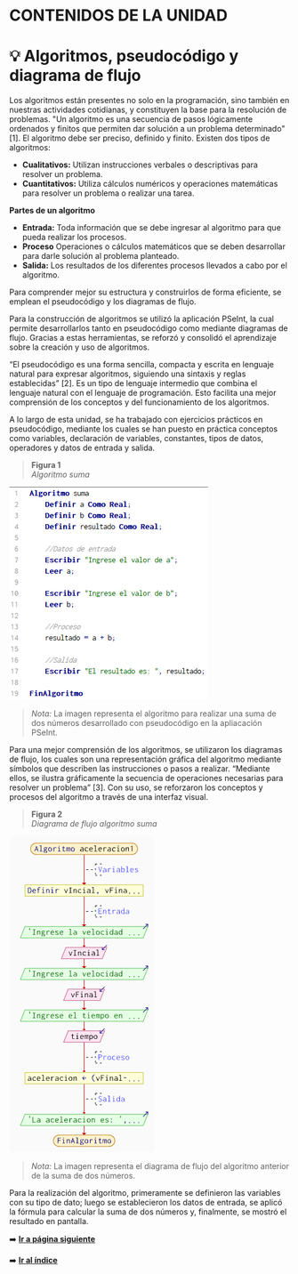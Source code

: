 # CONTENIDOS DE LA UNIDAD
# 💡 Algoritmos, pseudocódigo y diagrama de flujo 
Los algoritmos están presentes no solo en la programación, sino también en nuestras actividades cotidianas, y constituyen la base para la
resolución de problemas. "Un algoritmo es una secuencia de pasos lógicamente ordenados y finitos que permiten dar solución a un problema 
determinado" [1]. El algoritmo debe ser preciso, definido y finito. Existen dos tipos de algoritmos:

* **Cualitativos:**  Utilizan instrucciones verbales o descriptivas para resolver un problema. 
* **Cuantitativos:**  Utiliza cálculos numéricos y operaciones matemáticas para resolver un problema o realizar una tarea.

**Partes de un algoritmo**
* **Entrada:**  Toda información que se debe ingresar al algoritmo para que pueda realizar los procesos. 
* **Proceso**  Operaciones o cálculos matemáticos que se deben desarrollar para darle solución al problema planteado.
* **Salida:**  Los resultados de los diferentes procesos llevados a cabo por el algoritmo.

Para comprender mejor su estructura y construirlos de forma eficiente, se emplean el pseudocódigo y los diagramas de flujo. <br>

Para la construcción de algoritmos se utilizó la aplicación PSeInt, la cual permite desarrollarlos tanto en pseudocódigo como mediante diagramas de flujo.
Gracias a estas herramientas, se reforzó y consolidó el aprendizaje sobre la creación y uso de algoritmos. <br>

“El pseudocódigo es una forma sencilla, compacta y escrita en lenguaje natural para expresar algoritmos, siguiendo una sintaxis y reglas establecidas” [2].
Es un tipo de lenguaje intermedio que combina el lenguaje natural con el lenguaje de programación.
Esto facilita una mejor comprensión de los conceptos y del funcionamiento de los algoritmos.

A lo largo de esta unidad, se ha trabajado con ejercicios prácticos en pseudocódigo, mediante los cuales se han puesto en práctica conceptos como variables, declaración de variables, constantes, tipos de datos, operadores y datos de entrada y salida.

> **Figura 1** <br>
*Algoritmo suma*


![Algoritmo Suma](/img/suma.png) <br>

> *Nota:* La imagen representa el algoritmo para realizar una suma de dos números desarrollado con pseudocódigo en la apliacación PSeInt.

Para una mejor comprensión de los algoritmos, se utilizaron los diagramas de flujo, los cuales son una representación gráfica del 
algoritmo mediante símbolos que describen las instrucciones o pasos a realizar. “Mediante ellos, se ilustra gráficamente la secuencia de 
operaciones necesarias para resolver un problema” [3]. Con su uso, se reforzaron los conceptos y procesos del algoritmo a través de una 
interfaz visual. <br>

> **Figura 2** <br>
*Diagrama de flujo algoritmo suma*


![Algoritmo Suma](/img/diagramaFlujo.png) <br> 
> *Nota:* La imagen representa el diagrama de flujo del algoritmo anterior de la suma de dos números.

Para la realización del algoritmo, primeramente se definieron las variables con su tipo de dato; luego se establecieron los datos de
entrada, se aplicó la fórmula para calcular la suma de dos números y, finalmente, se mostró el resultado en pantalla.

➡️ [**Ir a página siguiente**](/unidad1/contenidosUnidad/programacionBloques.md)

➡️ [**Ir al índice**](/index.md)
